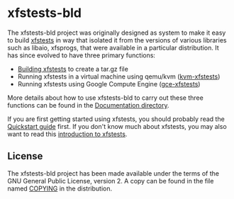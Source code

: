 # xfstests-bld

The xfstests-bld project was originally designed as system to make it
easy to build [xfstests](Documentation/what-is-xfstests.md) in way
that isolated it from the versions of various libraries such as
libaio, xfsprogs, that were available in a particular distribution.
It has since evolved to have three primary functions:

* [Building xfstests](Documentation/building-xfstests.md) to create a tar.gz file
* Running xfstests in a virtual machine using qemu/kvm ([kvm-xfstests](Documentation/kvm-xfstests.md))
* Running xfstests using Google Compute Engine ([gce-xfstests](Documentation/gce-xfstests.md))

More details about how to use xfstests-bld to carry out these three
functions can be found in the [Documentation
directory](Documentation/00-index.md).

If you are first getting started using xfstests, you should probably
read the [Quickstart guide](Documentation/kvm-quickstart.md) first.
If you don't know much about xfstests, you may also want to read this
[introduction to xfstests](Documentation/what-is-xfstests.md).


## License

The xfstests-bld project has been made available under the terms of
the GNU General Public License, version 2.  A copy can be found in the
file named [COPYING](COPYING) in the distribution.
